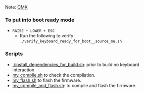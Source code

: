 Note: [QMK](thorg://notes/9e5ihl98dfsrkg80r0b1mqd)

### To put into boot ready mode 
- `RAISE + LOWER + ESC`
  - Run the following to verify `./verify_keyboard_ready_for_boot__source_me.sh`

### Scripts
- [./install_dependencies_for_build.sh](./install_dependencies_for_build.sh): prior to build no keyboard interaction.
- [my_compile.sh](./compile.sh) to check the compilation.
- [my_flash.sh](./flash.sh) to flash the firmware.
- [my_compile_and_flash.sh](./compile_and_flash.sh): to compile and flash the firmware.


